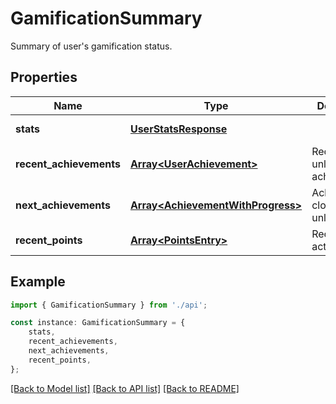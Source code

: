 # GamificationSummary

Summary of user\'s gamification status.

## Properties

Name | Type | Description | Notes
------------ | ------------- | ------------- | -------------
**stats** | [**UserStatsResponse**](UserStatsResponse.md) |  | [default to undefined]
**recent_achievements** | [**Array&lt;UserAchievement&gt;**](UserAchievement.md) | Recently unlocked achievements | [default to undefined]
**next_achievements** | [**Array&lt;AchievementWithProgress&gt;**](AchievementWithProgress.md) | Achievements close to unlocking | [default to undefined]
**recent_points** | [**Array&lt;PointsEntry&gt;**](PointsEntry.md) | Recent points activity | [default to undefined]

## Example

```typescript
import { GamificationSummary } from './api';

const instance: GamificationSummary = {
    stats,
    recent_achievements,
    next_achievements,
    recent_points,
};
```

[[Back to Model list]](../README.md#documentation-for-models) [[Back to API list]](../README.md#documentation-for-api-endpoints) [[Back to README]](../README.md)
